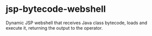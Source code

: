 # jsp-bytecode-webshell
Dynamic JSP webshell that receives Java class bytecode, loads and execute it, returning the output to the operator.
